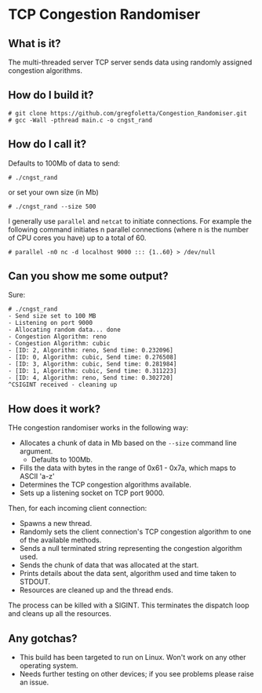 # TCP Congestion Randomiser

## What is it?

The multi-threaded server TCP server sends data using randomly assigned congestion algorithms.

## How do I build it?

```
# git clone https://github.com/gregfoletta/Congestion_Randomiser.git
# gcc -Wall -pthread main.c -o cngst_rand
```

## How do I call it?

Defaults to 100Mb of data to send:
```
# ./cngst_rand
```
or set your own size (in Mb)
```
# ./cngst_rand --size 500
```

I generally use `parallel` and `netcat` to initiate connections. For example the following command initiates n parallel connections (where n is the number of CPU cores you have) up to a total of 60.
```
# parallel -n0 nc -d localhost 9000 ::: {1..60} > /dev/null
```

## Can you show me some output?

Sure:

```
# ./cngst_rand 
- Send size set to 100 MB
- Listening on port 9000
- Allocating random data... done
- Congestion Algorithm: reno
- Congestion Algorithm: cubic
- [ID: 2, Algorithm: reno, Send time: 0.232096]
- [ID: 0, Algorithm: cubic, Send time: 0.276508]
- [ID: 3, Algorithm: cubic, Send time: 0.281984]
- [ID: 1, Algorithm: cubic, Send time: 0.311223]
- [ID: 4, Algorithm: reno, Send time: 0.302720]
^CSIGINT received - cleaning up
```

## How does it work?

THe congestion randomiser works in the following way: 

- Allocates a chunk of data in Mb based on the `--size` command line argument.
    - Defaults to 100Mb.
- Fills the data with bytes in the range of 0x61 - 0x7a, which maps to ASCII 'a-z'
- Determines the TCP congestion algorithms available.
- Sets up a listening socket on TCP port 9000.

Then, for each incoming client connection:

- Spawns a new thread.
- Randomly sets the client connection's TCP congestion algorithm to one of the available methods.
- Sends a null terminated string representing the congestion algorithm used.
- Sends the chunk of data that was allocated at the start.
- Prints details about the data sent, algorithm used and time taken to STDOUT.
- Resources are cleaned up and the thread ends.

The process can be killed with a SIGINT. This terminates the dispatch loop and cleans up all the resources.

## Any gotchas?

- This build has been targeted to run on Linux. Won't work on any other operating system.
- Needs further testing on other devices; if you see problems please raise an issue.
